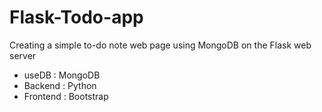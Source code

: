 # Flask-Todo-app
Creating a simple to-do note web page using MongoDB on the Flask web server
- useDB : MongoDB
- Backend : Python
- Frontend : Bootstrap
